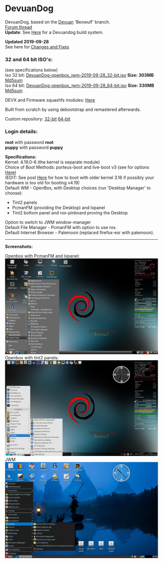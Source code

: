 # DevuanDog
DevuanDog, based on the [Devuan](https://devuan.org/) 'Beowulf' branch.   
[Forum thread](http://murga-linux.com/puppy/viewtopic.php?t=115124)  
**Update**: See [Here](https://debiandog.github.io/MakeLive/Readme-build-devuandog-beowulf.html) for a Devuandog build system.  


**Updated 2019-09-28**     
See here for [Changes and Fixes](http://murga-linux.com/puppy/viewtopic.php?p=1015137#1015137)  

### 32 and 64 bit ISO's:        
(see specifications below)             
Iso 32 bit: [DevuanDog-openbox_jwm-2019-09-28_32-bit.iso](https://github.com/DebianDog/DevuanDog/releases/download/v1.0/DevuanDog-openbox_jwm-2019-09-28_32-bit.iso) **Size: 303MB** 
[Md5sum](https://github.com/DebianDog/DevuanDog/releases/download/v1.0/DevuanDog-openbox_jwm-2019-09-28_32-bit.md5)           
Iso 64 bit: [DevuanDog-openbox_jwm-2019-09-28_64-bit.iso](https://github.com/DebianDog/DevuanDog/releases/download/v1.0/DevuanDog-openbox_jwm-2019-09-28_64-bit.iso) **Size: 330MB** 
[Md5sum](https://github.com/DebianDog/DevuanDog/releases/download/v1.0/DevuanDog-openbox_jwm-2019-09-28_64-bit.md5)         

DEVX and Firmware squashfs modules: [Here](https://github.com/DebianDog/DevuanDog/releases/tag/v1.1)         

Built from scratch by using debootstrap and remastered afterwards.     

Custom repository: [32-bit](https://fred181.gitlab.io/devuandog/i386/Packages/) [64-bit](https://fred181.gitlab.io/devuandog/amd64/Packages/)   

### Login details:
**root** with password **root**    
**puppy** with password **puppy**

**Specifications:**          
Kernel: 4.19.0-6 (the kernel is separate module)         
Choice of Boot Methods: porteus-boot and live-boot v3 (see for options [Here](https://github.com/DebianDog/DevuanDog/raw/master/Examples-boot-codes.txt))  
(EDIT: See post [Here](http://murga-linux.com/puppy/viewtopic.php?p=1015160#1015160) for how to boot with older kernel 3.16 if possibly your hardware is too old for booting v4.19)  
Default WM - OpenBox, with Desktop choices (run 'Desktop Manager' to choose):
- Tint2 panels  
- PcmanFM (providing the Desktop) and lxpanel  
- Tint2 bottom panel and rox-pinboard proving the Desktop

Option to switch to JWM window-manager                  
Default File Manager - PcmanFM with option to use rox.        
Default Internet Browser - Palemoon (replaced firefox-esr with palemoon).   

---      
 
**Screenshots:**  
    
Openbox with PcmanFM and lxpanel:     
![SCREENSHOT](https://github.com/DebianDog/DevuanDog/raw/master/Devuandog-full-openbox-lxpanel.jpg)     
Openbox with tint2 panels:         
![SCREENSHOT](https://github.com/DebianDog/DevuanDog/raw/master/devuandog-tint2panels.jpg)      
JWM        
![SCREENSHOT](https://github.com/DebianDog/DevuanDog/raw/master/Devuandog-JWM.jpg) 
